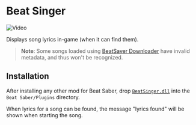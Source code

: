 Beat Singer
===========

![Video](Video.gif)

Displays song lyrics in-game (when it can find them).

> **Note**: Some songs loaded using [BeatSaver Downloader](https://github.com/andruzzzhka/BeatSaverDownloader)
> have invalid metadata, and thus won't be recognized.

## Installation
After installing any other mod for Beat Saber, drop [`BeatSinger.dll`](https://github.com/6A/BeatSinger/releases) 
into the `Beat Saber/Plugins` directory.

When lyrics for a song can be found, the message "lyrics found" will be shown when starting the song.
